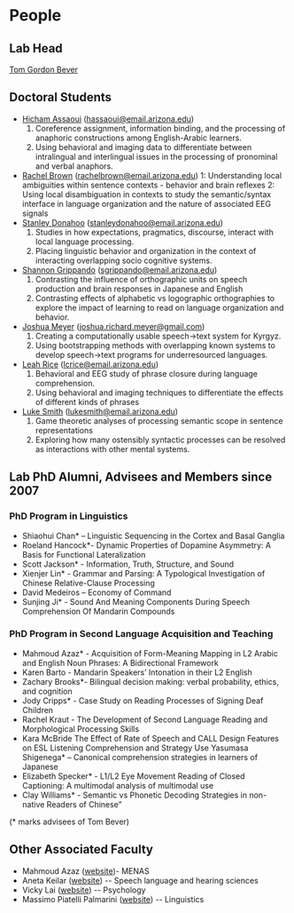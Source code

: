 # People

## Lab Head

[Tom Gordon Bever](tom)

## Doctoral Students

-   [Hicham Assaoui](hicham.md) ([hassaoui@email.arizona.edu](mailto:hassaoui@email.arizona.edu))
	1. Coreference assignment, information binding, and the processing of anaphoric constructions among English-Arabic learners.
	2. Using behavioral and imaging data to differentiate between intralingual and interlingual issues in the processing of pronominal and verbal anaphors.
-   [Rachel Brown](rachel.md) ([rachelbrown@email.arizona.edu](mailto:rachelbrown@email.arizona.edu))
	1: Understanding local ambiguities within sentence contexts - behavior and brain reflexes
	2: Using local disambiguation in contexts to study the semantic/syntax interface in language organization and the nature of associated EEG signals
-   [Stanley Donahoo](stanley.md) ([stanleydonahoo@email.arizona.edu](mailto:stanleydonahoo@email.arizona.edu))
	1. Studies in how expectations, pragmatics, discourse, interact with local language processing.
	2. Placing linguistic behavior and organization in the context of interacting overlapping socio cognitive systems.
-   [Shannon Grippando](shannon.md) ([sgrippando@email.arizona.edu](mailto:sgrippando@email.arizona.edu))
	1. Contrasting the influence of orthographic units on speech production and brain responses in Japanese and English
	2. Contrasting effects of alphabetic vs logographic orthographies to explore the impact of learning to read on language organization and behavior.
-   [Joshua Meyer](josh.md) ([joshua.richard.meyer@gmail.com](joshua.richard.meyer@gmail.com))
	1. Creating a computationally usable speech->text system for Kyrgyz.
	2. Using bootstrapping methods with overlapping known systems to develop speech->text programs for underresourced languages.
-   [Leah Rice](leah.md) ([lcrice@email.arizona.edu](mailto:lcrice@email.arizona.edu))
	1. Behavioral and EEG study of phrase closure during language comprehension.
	2. Using behavioral and imaging techniques to differentiate the effects of different kinds of phrases
-   [Luke Smith](luke.md) ([lukesmith@email.arizona.edu](mailto:lukesmith@email.arizona.edu))
	1. Game theoretic analyses of processing semantic scope in sentence representations
	2. Exploring how many ostensibly syntactic processes can be resolved as interactions with other mental systems.

## Lab PhD Alumni, Advisees and Members since 2007

### PhD Program in Linguistics

- Shiaohui Chan* – Linguistic Sequencing in the Cortex and Basal Ganglia
- Roeland Hancock*- Dynamic Properties of Dopamine Asymmetry: A Basis for Functional Lateralization
- Scott Jackson* - Information, Truth, Structure, and Sound
- Xienjer Lin* - Grammar and Parsing: A Typological Investigation of Chinese Relative-Clause Processing
- David Medeiros – Economy of Command
- Sunjing Ji* - Sound And Meaning Components During Speech Comprehension Of Mandarin Compounds

### PhD Program in Second Language Acquisition and Teaching

- Mahmoud Azaz* - Acquisition of Form-Meaning Mapping in L2 Arabic and English Noun Phrases: A Bidirectional Framework
- Karen Barto - Mandarin Speakers’ Intonation in their L2 English
- Zachary Brooks*- Bilingual decision making: verbal probability, ethics, and cognition
- Jody Cripps* - Case Study on Reading Processes of Signing Deaf Children
- Rachel Kraut - The Development of Second Language Reading and Morphological Processing Skills
- Kara McBride The Effect of Rate of Speech and CALL Design Features on ESL Listening Comprehension and Strategy Use
Yasumasa Shigenega* – Canonical comprehension strategies in learners of Japanese
- Elizabeth Specker* - L1/L2 Eye Movement Reading of Closed Captioning: A multimodal analysis of multimodal use
- Clay Williams* - Semantic vs Phonetic Decoding Strategies in non-native Readers of Chinese”

(* marks advisees of Tom Bever)

## Other Associated Faculty

- Mahmoud Azaz ([website](https://menas.arizona.edu/user/mahmoud-azaz))- MENAS
- Aneta Keilar ([website](http://akielar.faculty.arizona.edu/)) -- Speech language and hearing sciences
- Vicky Lai ([website](http://neurolang.lab.arizona.edu/)) -- Psychology
- Massimo Piatelli Palmarini ([website](http://dingo.sbs.arizona.edu/~massimo/)) -- Linguistics

